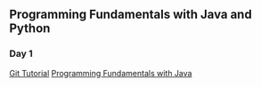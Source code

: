## Programming Fundamentals with Java and Python
### Day 1
[ Git Tutorial](https://git-scm.com/book/en/v2/Getting-Started-About-Version-Control)
[Programming Fundamentals with Java](https://www.learnjavaonline.org/en/Welcome)